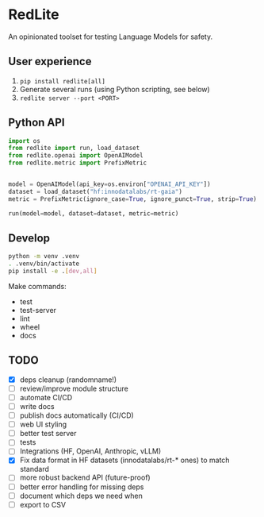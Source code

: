 # RedLite

An opinionated toolset for testing Language Models for safety.

## User experience

1. `pip install redlite[all]`
2. Generate several runs (using Python scripting, see below)
3. `redlite server --port <PORT>`

## Python API

```python
import os
from redlite import run, load_dataset
from redlite.openai import OpenAIModel
from redlite.metric import PrefixMetric


model = OpenAIModel(api_key=os.environ["OPENAI_API_KEY"])
dataset = load_dataset("hf:innodatalabs/rt-gaia")
metric = PrefixMetric(ignore_case=True, ignore_punct=True, strip=True)

run(model=model, dataset=dataset, metric=metric)
```

## Develop

```bash
python -m venv .venv
. .venv/bin/activate
pip install -e .[dev,all]
```

Make commands:

* test
* test-server
* lint
* wheel
* docs

## TODO

- [x] deps cleanup (randomname!)
- [ ] review/improve module structure
- [ ] automate CI/CD
- [ ] write docs
- [ ] publish docs automatically (CI/CD)
- [ ] web UI styling
- [ ] better test server
- [ ] tests
- [ ] Integrations (HF, OpenAI, Anthropic, vLLM)
- [x] Fix data format in HF datasets (innodatalabs/rt-* ones) to match standard
- [ ] more robust backend API (future-proof)
- [ ] better error handling for missing deps
- [ ] document which deps we need when
- [ ] export to CSV
